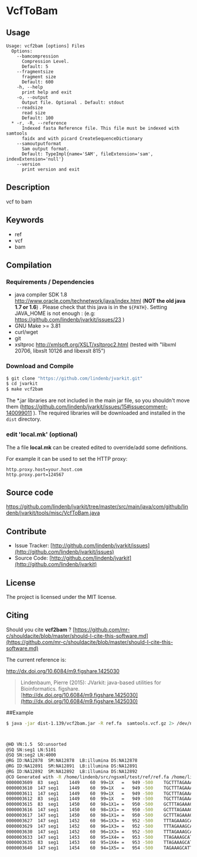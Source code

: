 # VcfToBam


## Usage

```
Usage: vcf2bam [options] Files
  Options:
    --bamcompression
      Compression Level.
      Default: 5
    --fragmentsize
      fragment size
      Default: 600
    -h, --help
      print help and exit
    -o, --output
      Output file. Optional . Default: stdout
    --readsize
      read size
      Default: 100
  * -r, -R, --reference
      Indexed fasta Reference file. This file must be indexed with samtools 
      faidx and with picard CreateSequenceDictionary
    --samoutputformat
      Sam output format.
      Default: TypeImpl{name='SAM', fileExtension='sam', indexExtension='null'}
    --version
      print version and exit

```


## Description

vcf to bam


## Keywords

 * ref
 * vcf
 * bam


## Compilation

### Requirements / Dependencies

* java compiler SDK 1.8 http://www.oracle.com/technetwork/java/index.html (**NOT the old java 1.7 or 1.6**) . Please check that this java is in the `${PATH}`. Setting JAVA_HOME is not enough : (e.g: https://github.com/lindenb/jvarkit/issues/23 )
* GNU Make >= 3.81
* curl/wget
* git
* xsltproc http://xmlsoft.org/XSLT/xsltproc2.html (tested with "libxml 20706, libxslt 10126 and libexslt 815")


### Download and Compile

```bash
$ git clone "https://github.com/lindenb/jvarkit.git"
$ cd jvarkit
$ make vcf2bam
```

The *.jar libraries are not included in the main jar file, so you shouldn't move them (https://github.com/lindenb/jvarkit/issues/15#issuecomment-140099011 ).
The required libraries will be downloaded and installed in the `dist` directory.

### edit 'local.mk' (optional)

The a file **local.mk** can be created edited to override/add some definitions.

For example it can be used to set the HTTP proxy:

```
http.proxy.host=your.host.com
http.proxy.port=124567
```
## Source code 

[https://github.com/lindenb/jvarkit/tree/master/src/main/java/com/github/lindenb/jvarkit/tools/misc/VcfToBam.java
](https://github.com/lindenb/jvarkit/tree/master/src/main/java/com/github/lindenb/jvarkit/tools/misc/VcfToBam.java
)
## Contribute

- Issue Tracker: [http://github.com/lindenb/jvarkit/issues](http://github.com/lindenb/jvarkit/issues)
- Source Code: [http://github.com/lindenb/jvarkit](http://github.com/lindenb/jvarkit)

## License

The project is licensed under the MIT license.

## Citing

Should you cite **vcf2bam** ? [https://github.com/mr-c/shouldacite/blob/master/should-I-cite-this-software.md](https://github.com/mr-c/shouldacite/blob/master/should-I-cite-this-software.md)

The current reference is:

http://dx.doi.org/10.6084/m9.figshare.1425030

> Lindenbaum, Pierre (2015): JVarkit: java-based utilities for Bioinformatics. figshare.
> [http://dx.doi.org/10.6084/m9.figshare.1425030](http://dx.doi.org/10.6084/m9.figshare.1425030)


##Example

```bash
$ java -jar dist-1.139/vcf2bam.jar -R ref.fa  samtools.vcf.gz 2> /dev/null | grep -v "100="



@HD	VN:1.5	SO:unsorted
@SQ	SN:seg1	LN:5101
@SQ	SN:seg2	LN:4000
@RG	ID:NA12878	SM:NA12878	LB:illumina	DS:NA12878
@RG	ID:NA12891	SM:NA12891	LB:illumina	DS:NA12891
@RG	ID:NA12892	SM:NA12892	LB:illumina	DS:NA12892
@CO	Generated with -R /home/lindenb/src/ngsxml/test/ref/ref.fa /home/lindenb/src/ngsxml/OUT/Projects/Proj1/VCF/samtools/Proj1.samtools.vcf.gz
0000003609	83	seg1	1449	60	99=1X	=	949	-500	TGCTTTAGAAAGCATTCCAAAATCTCTTACCAGTTTTATCTCCTATGAAAGTCCTTCACACTTTCTCTCATTTAAACTTTATTGCATTTTCCTCACTTTC	IIIIIIIIIIIIIIIIIIIIIIIIIIIIIIIIIIIIIIIIIIIIIIIIIIIIIIIIIIIIIIIIIIIIIIIIIIIIIIIIIIIIIIIIIIIIIIIIIIII	RG:Z:NA12891	NM:i:1
0000003610	147	seg1	1449	60	99=1X	=	949	-500	TGCTTTAGAAAGCATTCCAAAATCTCTTACCAGTTTTATCTCCTATGAAAGTCCTTCACACTTTCTCTCATTTAAACTTTATTGCATTTTCCTCACTTTC	IIIIIIIIIIIIIIIIIIIIIIIIIIIIIIIIIIIIIIIIIIIIIIIIIIIIIIIIIIIIIIIIIIIIIIIIIIIIIIIIIIIIIIIIIIIIIIIIIIII	RG:Z:NA12891	NM:i:1
0000003611	147	seg1	1449	60	99=1X	=	949	-500	TGCTTTAGAAAGCATTCCAAAATCTCTTACCAGTTTTATCTCCTATGAAAGTCCTTCACACTTTCTCTCATTTAAACTTTATTGCATTTTCCTCACTTTC	IIIIIIIIIIIIIIIIIIIIIIIIIIIIIIIIIIIIIIIIIIIIIIIIIIIIIIIIIIIIIIIIIIIIIIIIIIIIIIIIIIIIIIIIIIIIIIIIIIII	RG:Z:NA12892	NM:i:1
0000003612	83	seg1	1449	60	99=1X	=	949	-500	TGCTTTAGAAAGCATTCCAAAATCTCTTACCAGTTTTATCTCCTATGAAAGTCCTTCACACTTTCTCTCATTTAAACTTTATTGCATTTTCCTCACTTTC	IIIIIIIIIIIIIIIIIIIIIIIIIIIIIIIIIIIIIIIIIIIIIIIIIIIIIIIIIIIIIIIIIIIIIIIIIIIIIIIIIIIIIIIIIIIIIIIIIIII	RG:Z:NA12892	NM:i:1
0000003615	83	seg1	1450	60	98=1X1=	=	950	-500	GCTTTAGAAAGCATTCCAAAATCTCTTACCAGTTTTATCTCCTATGAAAGTCCTTCACACTTTCTCTCATTTAAACTTTATTGCATTTTCCTCACTTTCT	IIIIIIIIIIIIIIIIIIIIIIIIIIIIIIIIIIIIIIIIIIIIIIIIIIIIIIIIIIIIIIIIIIIIIIIIIIIIIIIIIIIIIIIIIIIIIIIIIIII	RG:Z:NA12891	NM:i:1
0000003616	147	seg1	1450	60	98=1X1=	=	950	-500	GCTTTAGAAAGCATTCCAAAATCTCTTACCAGTTTTATCTCCTATGAAAGTCCTTCACACTTTCTCTCATTTAAACTTTATTGCATTTTCCTCACTTTCT	IIIIIIIIIIIIIIIIIIIIIIIIIIIIIIIIIIIIIIIIIIIIIIIIIIIIIIIIIIIIIIIIIIIIIIIIIIIIIIIIIIIIIIIIIIIIIIIIIIII	RG:Z:NA12891	NM:i:1
0000003617	147	seg1	1450	60	98=1X1=	=	950	-500	GCTTTAGAAAGCATTCCAAAATCTCTTACCAGTTTTATCTCCTATGAAAGTCCTTCACACTTTCTCTCATTTAAACTTTATTGCATTTTCCTCACTTTCT	IIIIIIIIIIIIIIIIIIIIIIIIIIIIIIIIIIIIIIIIIIIIIIIIIIIIIIIIIIIIIIIIIIIIIIIIIIIIIIIIIIIIIIIIIIIIIIIIIIII	RG:Z:NA12892	NM:i:1
0000003627	147	seg1	1452	60	96=1X3=	=	952	-500	TTTAGAAAGCATTCCAAAATCTCTTACCAGTTTTATCTCCTATGAAAGTCCTTCACACTTTCTCTCATTTAAACTTTATTGCATTTTCCTCACTTTCTCT	IIIIIIIIIIIIIIIIIIIIIIIIIIIIIIIIIIIIIIIIIIIIIIIIIIIIIIIIIIIIIIIIIIIIIIIIIIIIIIIIIIIIIIIIIIIIIIIIIIII	RG:Z:NA12891	NM:i:1
0000003629	147	seg1	1452	60	96=1X3=	=	952	-500	TTTAGAAAGCATTCCAAAATCTCTTACCAGTTTTATCTCCTATGAAAGTCCTTCACACTTTCTCTCATTTAAACTTTATTGCATTTTCCTCACTTTCTCT	IIIIIIIIIIIIIIIIIIIIIIIIIIIIIIIIIIIIIIIIIIIIIIIIIIIIIIIIIIIIIIIIIIIIIIIIIIIIIIIIIIIIIIIIIIIIIIIIIIII	RG:Z:NA12892	NM:i:1
0000003630	147	seg1	1452	60	96=1X3=	=	952	-500	TTTAGAAAGCATTCCAAAATCTCTTACCAGTTTTATCTCCTATGAAAGTCCTTCACACTTTCTCTCATTTAAACTTTATTGCATTTTCCTCACTTTCTCT	IIIIIIIIIIIIIIIIIIIIIIIIIIIIIIIIIIIIIIIIIIIIIIIIIIIIIIIIIIIIIIIIIIIIIIIIIIIIIIIIIIIIIIIIIIIIIIIIIIII	RG:Z:NA12892	NM:i:1
0000003633	147	seg1	1453	60	95=1X4=	=	953	-500	TTAGAAAGCATTCCAAAATCTCTTACCAGTTTTATCTCCTATGAAAGTCCTTCACACTTTCTCTCATTTAAACTTTATTGCATTTTCCTCACTTTCTCTC	IIIIIIIIIIIIIIIIIIIIIIIIIIIIIIIIIIIIIIIIIIIIIIIIIIIIIIIIIIIIIIIIIIIIIIIIIIIIIIIIIIIIIIIIIIIIIIIIIIII	RG:Z:NA12891	NM:i:1
0000003635	83	seg1	1453	60	95=1X4=	=	953	-500	TTAGAAAGCATTCCAAAATCTCTTACCAGTTTTATCTCCTATGAAAGTCCTTCACACTTTCTCTCATTTAAACTTTATTGCATTTTCCTCACTTTCTCTC	IIIIIIIIIIIIIIIIIIIIIIIIIIIIIIIIIIIIIIIIIIIIIIIIIIIIIIIIIIIIIIIIIIIIIIIIIIIIIIIIIIIIIIIIIIIIIIIIIIII	RG:Z:NA12892	NM:i:1
0000003640	147	seg1	1454	60	94=1X5=	=	954	-500	TAGAAAGCATTCCAAAATCTCTTACCAGTTTTATCTCCTATGAAAGTCCTTCACACTTTCTCTCATTTAAACTTTATTGCATTTTCCTCACTTTCTCTCA	IIIIIIIIIIIIIIIIIIIIIIIIIIIIIIIIIIIIIIIIIIIIIIIIIIIIIIIIIIIIIIIIIIIIIIIIIIIIIIIIIIIIIIIIIIIIIIIIIIII	RG:Z:NA12891	NM:i:1

```



